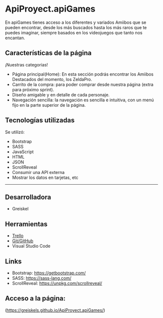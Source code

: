 
# ApiProyect.apiGames
En apiGames tienes acceso a los diferentes y variados Amiibos que se pueden encontrar, desde los más buscados hasta los más raros que te puedes imaginar, siempre basados en los videojuegos que tanto nos encantan.

## Características de la página
¡Nuestras categorias!

* Página principal(Home): En esta sección podrás encontrar los Amiibos Destacados del momento, los ZeldaPro.
* Carrito de la compra: para poder comprar desde nuestra página (extra para próximo sprint).
* Diseño amigable y en detalle de cada personaje.
* Navegación sencilla: la navegación es sencilla e intuitiva, con un menú fijo en la parte superior de la página.

## Tecnologías utilizadas
Se utilizó:

* Bootstrap
* SASS
* JavaScript
* HTML
* JSON
* ScrollReveal
* Consumir una API externa
* Mostrar los datos en tarjetas, etc

---------------------------------

## Desarrolladora
* Greiskel 

## Herramientas
* [Trello](https://trello.com/b/W6a4X8Bu/proyecto-api-apigames)
* [Git/GitHub](https://github.com/GreiskelS/ApiProyect.apiGames.git)
* Visual Studio Code


## Links
* Bootstrap: https://getbootstrap.com/
* SASS: https://sass-lang.com/
* ScrollReveal: https://unpkg.com/scrollreveal/


## Acceso a la página: 
(https://greiskels.github.io/ApiProyect.apiGames/)
